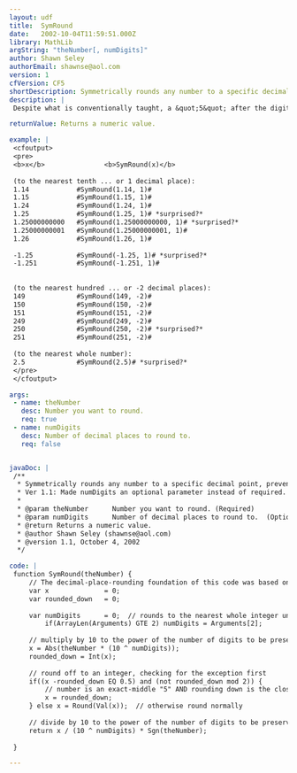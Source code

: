 ```yaml
---
layout: udf
title:  SymRound
date:   2002-10-04T11:59:51.000Z
library: MathLib
argString: "theNumber[, numDigits]"
author: Shawn Seley
authorEmail: shawnse@aol.com
version: 1
cfVersion: CF5
shortDescription: Symmetrically rounds any number to a specific decimal point, preventing a common &quot;rounding bias&quot; from skewing results.
description: |
 Despite what is conventionally taught, a &quot;5&quot; after the digit to be rounded should not always be rounded up. Five is the exact middle of the digits that are rounded (the digit &quot;0&quot; is not rounded, but just truncated), and thus should only be rounded up half of the time. Non-zero digits after the five mean that it is no longer in the exact middle, so most fives do correctly round up. However, a five which is at the end of the number or which is followed by only zeros should round to the closest *even* number (and thus rounded down half of the time).

returnValue: Returns a numeric value.

example: |
 <cfoutput>
 <pre>
 <b>x</b>               <b>SymRound(x)</b>
 
 (to the nearest tenth ... or 1 decimal place):
 1.14            #SymRound(1.14, 1)#
 1.15            #SymRound(1.15, 1)#
 1.24            #SymRound(1.24, 1)#
 1.25            #SymRound(1.25, 1)# *surprised?*
 1.25000000000   #SymRound(1.25000000000, 1)# *surprised?*
 1.25000000001   #SymRound(1.25000000001, 1)#
 1.26            #SymRound(1.26, 1)#
 
 -1.25           #SymRound(-1.25, 1)# *surprised?*
 -1.251          #SymRound(-1.251, 1)#
 
 
 (to the nearest hundred ... or -2 decimal places):
 149             #SymRound(149, -2)#
 150             #SymRound(150, -2)#
 151             #SymRound(151, -2)#
 249             #SymRound(249, -2)#
 250             #SymRound(250, -2)# *surprised?*
 251             #SymRound(251, -2)#
 
 (to the nearest whole number):
 2.5             #SymRound(2.5)# *surprised?*
 </pre>
 </cfoutput>

args:
 - name: theNumber
   desc: Number you want to round.
   req: true
 - name: numDigits
   desc: Number of decimal places to round to. 
   req: false


javaDoc: |
 /**
  * Symmetrically rounds any number to a specific decimal point, preventing a common &quot;rounding bias&quot; from skewing results.
  * Ver 1.1: Made numDigits an optional parameter instead of required.
  * 
  * @param theNumber      Number you want to round. (Required)
  * @param numDigits      Number of decimal places to round to.  (Optional)
  * @return Returns a numeric value. 
  * @author Shawn Seley (shawnse@aol.com) 
  * @version 1.1, October 4, 2002 
  */

code: |
 function SymRound(theNumber) {
     // The decimal-place-rounding foundation of this code was based on Sierra Bufe's (sierra@brighterfusion.com) RoundIt().
     var x              = 0;
     var rounded_down   = 0;
 
     var numDigits      = 0;  // rounds to the nearest whole integer unless a decimal place is specified
         if(ArrayLen(Arguments) GTE 2) numDigits = Arguments[2];
 
     // multiply by 10 to the power of the number of digits to be preserved, and remove its sign
     x = Abs(theNumber * (10 ^ numDigits));
     rounded_down = Int(x);
 
     // round off to an integer, checking for the exception first
     if((x -rounded_down EQ 0.5) and (not rounded_down mod 2)) {
         // number is an exact-middle "5" AND rounding down is the closest *even* result
         x = rounded_down;
     } else x = Round(Val(x));  // otherwise round normally
 
     // divide by 10 to the power of the number of digits to be preserved, and restore the number's sign
     return x / (10 ^ numDigits) * Sgn(theNumber);
 
 }

---
```


